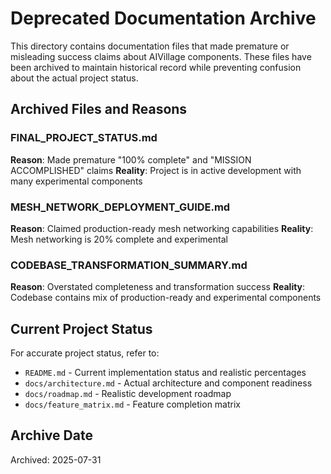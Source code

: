 # Deprecated Documentation Archive

This directory contains documentation files that made premature or misleading success claims about AIVillage components. These files have been archived to maintain historical record while preventing confusion about the actual project status.

## Archived Files and Reasons

### FINAL_PROJECT_STATUS.md
**Reason**: Made premature "100% complete" and "MISSION ACCOMPLISHED" claims
**Reality**: Project is in active development with many experimental components

### MESH_NETWORK_DEPLOYMENT_GUIDE.md
**Reason**: Claimed production-ready mesh networking capabilities
**Reality**: Mesh networking is 20% complete and experimental

### CODEBASE_TRANSFORMATION_SUMMARY.md
**Reason**: Overstated completeness and transformation success
**Reality**: Codebase contains mix of production-ready and experimental components

## Current Project Status

For accurate project status, refer to:
- `README.md` - Current implementation status and realistic percentages
- `docs/architecture.md` - Actual architecture and component readiness
- `docs/roadmap.md` - Realistic development roadmap
- `docs/feature_matrix.md` - Feature completion matrix

## Archive Date
Archived: 2025-07-31